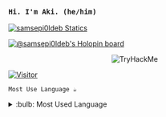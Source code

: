 ### `Hi. I'm Aki. (he/him)`


[![samsepi0ldeb Statics](https://github-readme-stats.vercel.app/api?username=samsepi0ldeb&show_icons=true&theme=aura)](https://samsepi0ldeb.dev)

[![@samsepi0ldeb's Holopin board](https://holopin.me/samsepi0ldeb)](https://holopin.io/@samsepi0ldeb)

<p align="center">
<img src="https://tryhackme-badges.s3.amazonaws.com/samsepi0ldeb.png" alt="TryHackMe">
</p>

[![Visitor](https://visitor-badge.laobi.icu/badge?page_id=samsepi0ldeb.samsepi0ldeb)](#)

`Most Use Language ☕`

<details>
<summary>:bulb: Most Used Language </summary>
<img src="https://github-readme-stats.vercel.app/api/top-langs/?username=samsepi0ldeb&hide_progress=false">
</details>
